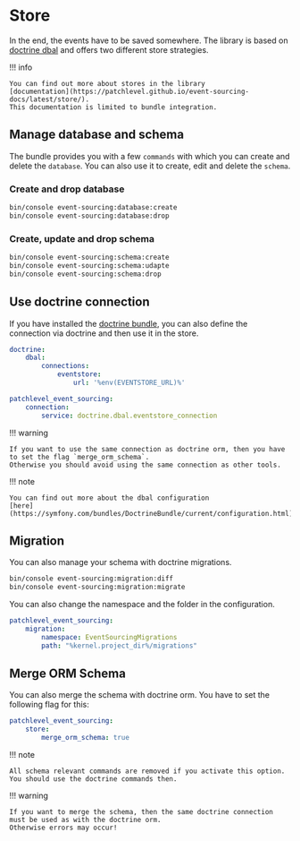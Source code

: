 # Store

In the end, the events have to be saved somewhere.
The library is based on [doctrine dbal](https://www.doctrine-project.org/projects/dbal.html)
and offers two different store strategies.

!!! info

    You can find out more about stores in the library 
    [documentation](https://patchlevel.github.io/event-sourcing-docs/latest/store/). 
    This documentation is limited to bundle integration.

## Manage database and schema

The bundle provides you with a few `commands` with which you can create and delete the `database`. 
You can also use it to create, edit and delete the `schema`.

### Create and drop database

```bash
bin/console event-sourcing:database:create
bin/console event-sourcing:database:drop
```

### Create, update and drop schema

```bash
bin/console event-sourcing:schema:create
bin/console event-sourcing:schema:udapte
bin/console event-sourcing:schema:drop
```

## Use doctrine connection

If you have installed the [doctrine bundle](https://github.com/doctrine/DoctrineBundle), 
you can also define the connection via doctrine and then use it in the store.

```yaml
doctrine:
    dbal:
        connections:
            eventstore:
                url: '%env(EVENTSTORE_URL)%'

patchlevel_event_sourcing:
    connection:
        service: doctrine.dbal.eventstore_connection
```

!!! warning

    If you want to use the same connection as doctrine orm, then you have to set the flag `merge_orm_schema`. 
    Otherwise you should avoid using the same connection as other tools.

!!! note

    You can find out more about the dbal configuration 
    [here](https://symfony.com/bundles/DoctrineBundle/current/configuration.html).

## Migration

You can also manage your schema with doctrine migrations.

```bash
bin/console event-sourcing:migration:diff
bin/console event-sourcing:migration:migrate
```

You can also change the namespace and the folder in the configuration.

```yaml
patchlevel_event_sourcing:
    migration:
        namespace: EventSourcingMigrations
        path: "%kernel.project_dir%/migrations"
```

## Merge ORM Schema

You can also merge the schema with doctrine orm. You have to set the following flag for this:

```yaml
patchlevel_event_sourcing:
    store:
        merge_orm_schema: true
```

!!! note

    All schema relevant commands are removed if you activate this option. You should use the doctrine commands then.

!!! warning

    If you want to merge the schema, then the same doctrine connection must be used as with the doctrine orm. 
    Otherwise errors may occur!